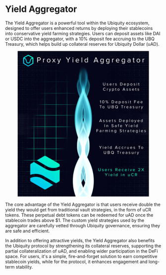 # Yield Aggregator



The Yield Aggregator is a powerful tool within the Ubiquity ecosystem, designed to offer users enhanced returns by deploying their stablecoins into conservative yield farming strategies. Users can deposit assets like DAI or USDC into the aggregator, with a 10% deposit fee accruing to the UBQ Treasury, which helps build up collateral reserves for Ubiquity Dollar (uAD).



<figure><img src="../.gitbook/assets/image (17).png" alt=""><figcaption></figcaption></figure>

The core advantage of the Yield Aggregator is that users receive double the yield they would get from traditional vault strategies, in the form of uCR tokens. These perpetual debt tokens can be redeemed for uAD once the stablecoin trades above $1. The custom yield strategies used by the aggregator are carefully vetted through Ubiquity governance, ensuring they are safe and efficient.

In addition to offering attractive yields, the Yield Aggregator also benefits the Ubiquity protocol by strengthening its collateral reserves, supporting the partial collateralization of uAD, and enabling wider participation in the DeFi space. For users, it's a simple, fire-and-forget solution to earn competitive stablecoin yields, while for the protocol, it enhances engagement and long-term stability.
